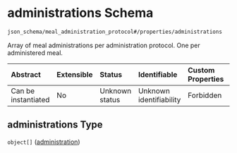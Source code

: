 # administrations Schema

```txt
json_schema/meal_administration_protocol#/properties/administrations
```

Array of meal administrations per administration protocol. One per administered meal.

| Abstract            | Extensible | Status         | Identifiable            | Custom Properties | Additional Properties | Access Restrictions | Defined In                                                                                                                   |
| :------------------ | :--------- | :------------- | :---------------------- | :---------------- | :-------------------- | :------------------ | :--------------------------------------------------------------------------------------------------------------------------- |
| Can be instantiated | No         | Unknown status | Unknown identifiability | Forbidden         | Allowed               | none                | [meal\_administrations.schema.json\*](../../out/schemas/sub-schemas/meal_administrations.schema.json "open original schema") |

## administrations Type

`object[]` ([administration](meal_administrations-properties-administrations-administration.md))
